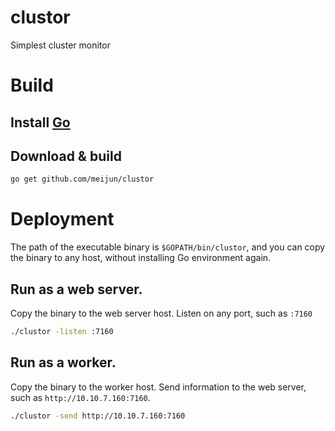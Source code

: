 # clustor
Simplest cluster monitor

# Build

## Install [Go](https://golang.org/doc/install)

## Download & build
```bash
go get github.com/meijun/clustor
```

# Deployment

The path of the executable binary is `$GOPATH/bin/clustor`,
and you can copy the binary to any host, without installing Go environment again.

## Run as a web server.
Copy the binary to the web server host. Listen on any port, such as `:7160`
```bash
./clustor -listen :7160
```

## Run as a worker.
Copy the binary to the worker host. Send information to the web server, such as `http://10.10.7.160:7160`.
```bash
./clustor -send http://10.10.7.160:7160
```
